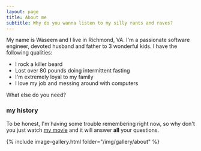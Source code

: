 ```yaml
---
layout: page
title: About me
subtitle: Why do you wanna listen to my silly rants and raves?
---
```

My name is Waseem and I live in Richmond, VA.  I'm a passionate software engineer, devoted husband and 
father to 3 wonderful kids.  I have the following qualities:

- I rock a killer beard
- Lost over 80 pounds doing intermittent fasting
- I'm extremely loyal to my family
- I love my job and messing around with computers

What else do you need?

### my history

To be honest, I'm having some trouble remembering right now, so why don't you just watch [my movie](http://en.wikipedia.org/wiki/The_Princess_Bride_%28film%29) and it will answer **all** your questions.

{% include image-gallery.html folder="/img/gallery/about" %}